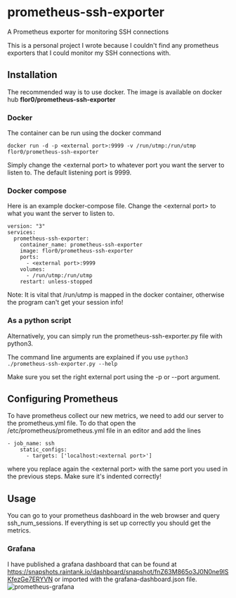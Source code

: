 # prometheus-ssh-exporter
A Prometheus exporter for monitoring SSH connections

This is a personal project I wrote because I couldn't find any prometheus exporters that I could monitor my SSH connections with.

## Installation
The recommended way is to use docker. The image is available on docker hub **flor0/prometheus-ssh-exporter**

### Docker

The container can be run using the docker command

`docker run -d -p <external port>:9999 -v /run/utmp:/run/utmp flor0/prometheus-ssh-exporter`

Simply change the \<external port\> to whatever port you want the server to listen to. The default listening port is 9999.

### Docker compose

Here is an example docker-compose file.
Change the \<external port\> to what you want the server to listen to.

```
version: "3"
services:
  prometheus-ssh-exporter:
    container_name: prometheus-ssh-exporter
    image: flor0/prometheus-ssh-exporter
    ports:
      - <external port>:9999
    volumes:
      - /run/utmp:/run/utmp
    restart: unless-stopped
```
Note: It is vital that /run/utmp is mapped in the docker container, otherwise the program can't get your session info!

### As a python script
Alternatively, you can simply run the prometheus-ssh-exporter.py file with python3.

The command line arguments are explained if you use `python3 ./prometheus-ssh-exporter.py --help`

Make sure you set the right external port using the -p or --port argument.

## Configuring Prometheus

To have prometheus collect our new metrics, we need to add our server to the prometheus.yml file.
To do that open the /etc/prometheus/prometheus.yml file in an editor and add the lines
```
- job_name: ssh
    static_configs:
      - targets: ['localhost:<external port>']
```
where you replace again the \<external port\> with the same port you used in the previous steps. Make sure it's indented correctly!

## Usage

You can go to your prometheus dashboard in the web browser and query ssh_num_sessions.
If everything is set up correctly you should get the metrics.

### Grafana

I have published a grafana dashboard that can be found at https://snapshots.raintank.io/dashboard/snapshot/fnZ63M865o3J0N0ne9lSKfezGe7ERYVN
or imported with the grafana-dashboard.json file.
![prometheus-grafana](https://user-images.githubusercontent.com/48520760/232910344-89fb6557-0160-4f83-a794-ebcca4df28df.png)


